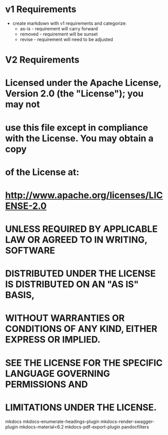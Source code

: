 

# v1 Requirements

* create markdown with v1 requirements and categorize:
  * as-is - requirement will carry forward
  * removed - requirement will be sunset
  * revise - requirement will need to be adjusted



# V2 Requirements

# Licensed under the Apache License, Version 2.0 (the "License"); you may not
# use this file except in compliance with the License. You may obtain a copy
# of the License at:
#
#   http://www.apache.org/licenses/LICENSE-2.0
#
# UNLESS REQUIRED BY APPLICABLE LAW OR AGREED TO IN WRITING, SOFTWARE
# DISTRIBUTED UNDER THE LICENSE IS DISTRIBUTED ON AN "AS IS" BASIS,
# WITHOUT WARRANTIES OR CONDITIONS OF ANY KIND, EITHER EXPRESS OR IMPLIED.
# SEE THE LICENSE FOR THE SPECIFIC LANGUAGE GOVERNING PERMISSIONS AND
# LIMITATIONS UNDER THE LICENSE.
mkdocs
mkdocs-enumerate-headings-plugin
mkdocs-render-swagger-plugin
mkdocs-material<6.2
mkdocs-pdf-export-plugin
pandocfilters
